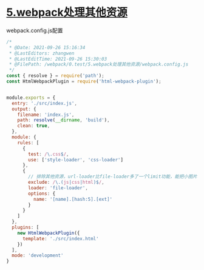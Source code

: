 <!--
 * @Date: 2021-09-26 15:28:41
 * @LastEditors: zhangwen
 * @LastEditTime: 2021-09-26 15:33:37
 * @FilePath: /webpack/0.test/5.webpack处理其他资源/README.md
-->

# [5.webpack处理其他资源](https://github.com/zhangwen0424/webpack/tree/master/0.test/5.webpack处理其他资源)

webpack.config.js配置

```javascript
/*
 * @Date: 2021-09-26 15:16:34
 * @LastEditors: zhangwen
 * @LastEditTime: 2021-09-26 15:30:03
 * @FilePath: /webpack/0.test/5.webpack处理其他资源/webpack.config.js
 */
const { resolve } = require('path');
const HtmlWebpackPlugin = require('html-webpack-plugin');


module.exports = {
  entry: './src/index.js',
  output: {
    filename: 'index.js',
    path: resolve(__dirname, 'build'),
    clean: true,
  },
  module: {
    rules: [
      {
        test: /\.css$/,
        use: ['style-loader', 'css-loader']
      },
      {
        // 排除其他资源，url-loader比file-loader多了一个limit功能，能把小图片转换成base64文本格式加载，减轻服务器压力
        exclude: /\.(js|css|html)$/,
        loader: 'file-loader',
        options: {
          name: '[name].[hash:5].[ext]'
        }
      }
    ]
  },
  plugins: [
    new HtmlWebpackPlugin({
      template: './src/index.html'
    })
  ],
  mode: 'development'
}
```
